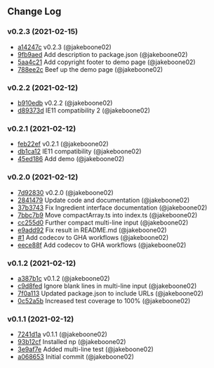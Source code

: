 ## Change Log

### v0.2.3 (2021-02-15)
- [a14247c](https://github.com/jakeboone02/parse-ingredient/commit/a14247c1cf903eaff8b5c2d2f9f8a47fa4af6934) v0.2.3 (@jakeboone02)
- [9fb9aed](https://github.com/jakeboone02/parse-ingredient/commit/9fb9aed9eecf3ecdf4be2bcec764a8b5144b9736) Add description to package.json (@jakeboone02)
- [5aa4c21](https://github.com/jakeboone02/parse-ingredient/commit/5aa4c213e3147edf3b860f757648e25591fbbf42) Add copyright footer to demo page (@jakeboone02)
- [788ee2c](https://github.com/jakeboone02/parse-ingredient/commit/788ee2c2d12eef7e21bc5cf39eb27f6967a4bf3a) Beef up the demo page (@jakeboone02)

### v0.2.2 (2021-02-12)
- [b910edb](https://github.com/jakeboone02/parse-ingredient/commit/b910edb09ec65cfab1f337784866440f3c08614e) v0.2.2 (@jakeboone02)
- [d89373d](https://github.com/jakeboone02/parse-ingredient/commit/d89373dcfab79689ed21faeec4f0bb6fdfb536ba) IE11 compatibility 2 (@jakeboone02)

### v0.2.1 (2021-02-12)
- [feb22ef](https://github.com/jakeboone02/parse-ingredient/commit/feb22ef7f15e227d65dfa1d86e1a07c4607a090d) v0.2.1 (@jakeboone02)
- [db1ca12](https://github.com/jakeboone02/parse-ingredient/commit/db1ca12f7898d01ecab5ec85a1203b9f28107402) IE11 compatibility (@jakeboone02)
- [45ed186](https://github.com/jakeboone02/parse-ingredient/commit/45ed186d9eae74e9d60e17edede4a2a01c527353) Add demo (@jakeboone02)

### v0.2.0 (2021-02-12)
- [7d92830](https://github.com/jakeboone02/parse-ingredient/commit/7d928304f7dd3a419ee52048a5f000d365d89876) v0.2.0 (@jakeboone02)
- [2841479](https://github.com/jakeboone02/parse-ingredient/commit/2841479c1f0f2a20ead6f134d1029593612dd1b1) Update code and documentation (@jakeboone02)
- [37b3743](https://github.com/jakeboone02/parse-ingredient/commit/37b37436563ca4d71dd98687dc6034efdc8de68a) Fix Ingredient interface documentation (@jakeboone02)
- [7bbc7b9](https://github.com/jakeboone02/parse-ingredient/commit/7bbc7b9522ad9a222df78b745b5fb9390feb0afc) Move compactArray.ts into index.ts (@jakeboone02)
- [cc255d0](https://github.com/jakeboone02/parse-ingredient/commit/cc255d07cf2c838248c84eac8c244bfd509c925a) Further compact multi-line input (@jakeboone02)
- [e9add92](https://github.com/jakeboone02/parse-ingredient/commit/e9add9233325b28bccab4a726825ac668c380ac4) Fix result in README.md (@jakeboone02)
- [#1](https://github.com/jakeboone02/parse-ingredient/pull/1) Add codecov to GHA workflows (@jakeboone02)
- [eece88f](https://github.com/jakeboone02/parse-ingredient/commit/eece88f9fab894a9111609b5e4d03ddbc564e316) Add codecov to GHA workflows (@jakeboone02)

### v0.1.2 (2021-02-12)
- [a387b1c](https://github.com/jakeboone02/parse-ingredient/commit/a387b1c144b3e9ad94c0d079fe264ab7c4c0113a) v0.1.2 (@jakeboone02)
- [c9d8fed](https://github.com/jakeboone02/parse-ingredient/commit/c9d8fedcdc7da1eb7643dec036d08f1ec808a3ac) Ignore blank lines in multi-line input (@jakeboone02)
- [7f0a113](https://github.com/jakeboone02/parse-ingredient/commit/7f0a113b87921f1cdaa2dbbf693c79d68ef26d5b) Updated package.json to include URLs (@jakeboone02)
- [0c52a5b](https://github.com/jakeboone02/parse-ingredient/commit/0c52a5b2f9ac24bb0ebcfe8925399186535f52a7) Increased test coverage to 100% (@jakeboone02)

### v0.1.1 (2021-02-12)
- [7241d1a](https://github.com/jakeboone02/parse-ingredient/commit/7241d1a4d8738ecf96cf02c6f44deef81f710b0f) v0.1.1 (@jakeboone02)
- [93b12cf](https://github.com/jakeboone02/parse-ingredient/commit/93b12cf286bb456fffb85170a7faf2eba7d1d334) Installed np (@jakeboone02)
- [3e9af7e](https://github.com/jakeboone02/parse-ingredient/commit/3e9af7e2fc66234e7939817aaf6a8b9f8bd34ed3) Added multi-line test (@jakeboone02)
- [a068653](https://github.com/jakeboone02/parse-ingredient/commit/a068653e88c5d0cad03912b52b878c01d52d8cd8) Initial commit (@jakeboone02)